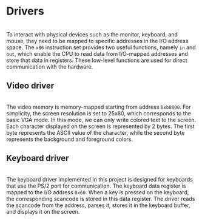 # Drivers

\
To interact with physical devices such as the monitor, keyboard, and mouse, they need to be mapped to specific addresses in the I/O address space. The `x86` instruction set provides two useful functions, namely `in` and `out`, which enable the CPU to read data from I/O-mapped addresses and store that data in registers. These low-level functions are used for direct communication with the hardware.

## Video driver

\
The video memory is memory-mapped starting from address `0xb8000`. For simplicity, the screen resolution is set to 25x80, which corresponds to the basic VGA mode. In this mode, we can only write colored text to the screen. Each character displayed on the screen is represented by 2 bytes. The first byte represents the ASCII value of the character, while the second byte represents the background and foreground colors.

## Keyboard driver

\
The keyboard driver implemented in this project is designed for keyboards that use the PS/2 port for communication. The keyboard data register is mapped to the I/O address `0x60`. When a key is pressed on the keyboard, the corresponding scancode is stored in this data register. The driver reads the scancode from the address, parses it, stores it in the keyboard buffer, and displays it on the screen.

<div style="page-break-after: always; visibility: hidden">\pagebreak</div>
